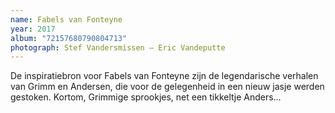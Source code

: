 ```yaml
---
name: Fabels van Fonteyne
year: 2017
album: "72157680790804713"
photograph: Stef Vandersmissen – Eric Vandeputte
---
```

De inspiratiebron voor Fabels van Fonteyne zijn de legendarische verhalen van Grimm en Andersen, die voor de gelegenheid in een nieuw jasje werden gestoken. Kortom, Grimmige sprookjes, net een tikkeltje Anders…
